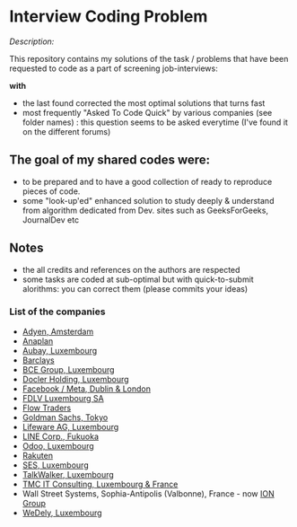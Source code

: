 # Interview Coding Problem
*Description:*

This repository contains my solutions of the task / problems that have been requested to code as a part of screening job-interviews:

**with**

* the last found corrected the most optimal solutions that turns fast
* most frequently "Asked To Code Quick" by various companies (see folder names) : this question seems to be asked everytime (I've found it on the different forums) 

## The goal of my shared codes were:
* to be prepared and to have a good collection of ready to reproduce pieces of code.
* some "look-up'ed" enhanced solution to study deeply & understand from algorithm dedicated from Dev. sites such as GeeksForGeeks, JournalDev etc

## Notes
- the all credits and references on the authors are respected
- some tasks are coded at sub-optimal but with quick-to-submit alorithms: you can correct them (please commits your ideas)

### List of the companies

* [Adyen, Amsterdam](https://www.adyen.com)
* [Anaplan](https://www.anaplan.com)
* [Aubay, Luxembourg](https://www.aubay.com)
* [Barclays](https://home.barclays)
* [BCE Group, Luxembourg](https://www.bce.lu)
* [Docler Holding, Luxembourg](https://www.doclerholding.com)
* [Facebook / Meta, Dublin & London](https://www.metacareers.com/)
* [FDLV Luxembourg SA](https://fdlv.com/)
* [Flow Traders](https://www.flowtraders.com)
* [Goldman Sachs, Tokyo](https://www.goldmansachs.com/)
* [Lifeware AG, Luxembourg](https://www.lifeware.ch)
* [LINE Corp., Fukuoka](https://www.linecorp.com/en/)
* [Odoo, Luxembourg](https://www.odoo.com)
* [Rakuten](https://www.rakuten.com/)
* [SES, Luxembourg](https://www.ses.com)
* [TalkWalker, Luxembourg](https://www.talkwalker.com)
* [TMC IT Consulting, Luxembourg & France](https://tmc-employeneurship.com)
* Wall Street Systems, Sophia-Antipolis (Valbonne), France - now [ION Group](https://iongroup.com/)
* [WeDely, Luxembourg](https://www.wedely.com)



